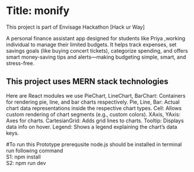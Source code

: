 # Title: monify  

This project is part of Envisage Hackathon [Hack ur Way]

A personal finance assistant app designed for students like Priya ,working individual to manage their limited budgets.
It helps track expenses, set savings goals (like buying concert tickets), categorize spending, and 
offers smart money-saving tips and alerts—making budgeting simple, smart, and stress-free.

## This project uses MERN stack technologies

Here are React modules we use 
PieChart, LineChart, BarChart: Containers for rendering pie, line, and bar charts respectively.
Pie, Line, Bar: Actual chart data representations inside the respective chart types.
Cell: Allows custom rendering of chart segments (e.g., custom colors).
XAxis, YAxis: Axes for charts.
CartesianGrid: Adds grid lines to charts.
Tooltip: Displays data info on hover.
Legend: Shows a legend explaining the chart’s data keys.

#To run this Prototype 
prerequsite node.js should be installed
in terminal run following command
<br>
S1: npm install
<br>
S2: npm run dev















